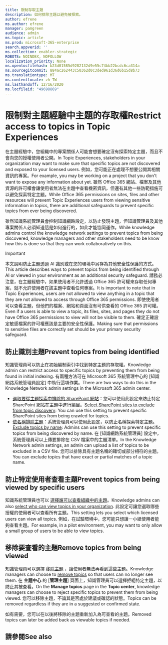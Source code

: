 ```yaml
---
title: 限制存取主題
description: 如何排除主題以避免被探索。
author: efrene
ms.author: efrene
manager: pamgreen
audience: admin
ms.topic: article
ms.prod: microsoft-365-enterprise
search.appverid: ''
ms.collection: enabler-strategic
ROBOTS: NOINDEX, NOFOLLOW
localization_priority: None
ms.openlocfilehash: b23d01585d9282132d9e55c74bb22bcdc6ca314a
ms.sourcegitcommit: 884ac262443c50362d0c3ded961d36d6b15d8b73
ms.translationtype: MT
ms.contentlocale: zh-TW
ms.lasthandoff: 12/16/2020
ms.locfileid: "49698869"
---
```

# <a name="restrict-access-to-topics-in-topic-experiences"></a><span data-ttu-id="2ff8f-103">限制對主題經驗中主題的存取權</span><span class="sxs-lookup"><span data-stu-id="2ff8f-103">Restrict access to topics in Topic Experiences</span></span>

<span data-ttu-id="2ff8f-104">在主題經驗中，您組織中的專案關係人可能會想要確定沒有探索特定主題，而且不會向您的授權使用者公開。</span><span class="sxs-lookup"><span data-stu-id="2ff8f-104">In Topic Experiences, stakeholders in your organization may want to make sure that specific topics are not discovered and exposed to your licensed users.</span></span> <span data-ttu-id="2ff8f-105">例如，您可能正在處理不想要公開其相關資訊的專案。</span><span class="sxs-lookup"><span data-stu-id="2ff8f-105">For example, you may be working on a project that you don't want to expose any information about yet.</span></span> <span data-ttu-id="2ff8f-106">雖然 Office 365 網站、檔案及其他資源的許可權會讓使用者無法在主題中查看機密資訊，但還有其他一些防範措施可以避免探索特定主題。</span><span class="sxs-lookup"><span data-stu-id="2ff8f-106">While Office 365 permissions on sites, files and other resources will prevent Topic Experiences users from viewing sensitive information in topics, there are additional safeguards to prevent specific topics from ever being discovered.</span></span>

<span data-ttu-id="2ff8f-107">雖然知識系統管理員會控制知識網路設定，以防止發現主題，但知識管理員及其他專案關係人必須知道這是如何進行的，如此才能協同運作。</span><span class="sxs-lookup"><span data-stu-id="2ff8f-107">While knowledge admins control the knowledge network settings to prevent topics from being discovered, knowledge managers and other stakeholders need to be know how this is done so that they can work collaboratively on this.</span></span>

> [!Important] 
> <span data-ttu-id="2ff8f-108">本文說明防止主題透過 AI 識別或在您的環境中另存為其他安全性保護的方式。</span><span class="sxs-lookup"><span data-stu-id="2ff8f-108">This article describes ways to prevent topics from being identified through AI or viewed in your environment as an additional security safeguard.</span></span> <span data-ttu-id="2ff8f-109">請務必注意，在主題經驗中，如果使用者不允許透過 Office 365 許可權來存取任何專案，就不允許使用者在該主題中查看任何專案。</span><span class="sxs-lookup"><span data-stu-id="2ff8f-109">It is important to note that in Topic Experiences, users are not allowed to view anything in a topic that they are not allowed to access through Office 365 permissions.</span></span> <span data-ttu-id="2ff8f-110">即使使用者可以查看主題，但他們的檔案、網站和頁面沒有可供查看的 Office 365 許可權。</span><span class="sxs-lookup"><span data-stu-id="2ff8f-110">Even if a users is able to view a topic, its files, sites, and pages they do not have Office 365 permissions to view will not be visible to them.</span></span> <span data-ttu-id="2ff8f-111">確定正確設定敏感檔案的許可權應該是主要的安全性保護。</span><span class="sxs-lookup"><span data-stu-id="2ff8f-111">Making sure that permissions to sensitive files are correctly set should be your primary security safeguard.</span></span>

## <a name="prevent-topics-from-being-identified"></a><span data-ttu-id="2ff8f-112">防止識別主題</span><span class="sxs-lookup"><span data-stu-id="2ff8f-112">Prevent topics from being identified</span></span>

<span data-ttu-id="2ff8f-113">知識管理員可以防止在初始編制索引中找到特定主題的存取權。</span><span class="sxs-lookup"><span data-stu-id="2ff8f-113">Knowledge admin can restrict access to specific topics by preventing them from being found in initial indexing.</span></span> <span data-ttu-id="2ff8f-114">有兩種方法可在 Microsoft 365 系統管理中心的 [知識網路系統管理員設定] 中執行這項作業。</span><span class="sxs-lookup"><span data-stu-id="2ff8f-114">There are two ways to do this in the Knowledge Network admin settings in the Microsoft 365 admin center.</span></span>
 
- <span data-ttu-id="2ff8f-115">[選取要從主題探索中排除的 SharePoint 網站](https://docs.microsoft.com/microsoft-365/knowledge/topic-experiences-discovery#select-sharepoint-topic-sources)：您可以使用此設定來防止特定 SharePoint 網站在主題中進行編目。</span><span class="sxs-lookup"><span data-stu-id="2ff8f-115">[Select SharePoint sites to exclude from topic discovery](https://docs.microsoft.com/microsoft-365/knowledge/topic-experiences-discovery#select-sharepoint-topic-sources): You can use this setting to prevent specific SharePoint sites from being crawled for topics.</span></span>
- <span data-ttu-id="2ff8f-116">[依名稱排除主題](https://docs.microsoft.com/microsoft-365/knowledge/topic-experiences-discovery#exclude-topics-by-name)：系統管理員可以使用此設定，以防止名稱探索特定主題。</span><span class="sxs-lookup"><span data-stu-id="2ff8f-116">[Exclude topics by name](https://docs.microsoft.com/microsoft-365/knowledge/topic-experiences-discovery#exclude-topics-by-name): Admins can use this setting to prevent specific topics from being discovered by name.</span></span> <span data-ttu-id="2ff8f-117">在 [知識網路系統管理員] 設定中，系統管理員可以上傳要排除在 CSV 檔案中的主題清單。</span><span class="sxs-lookup"><span data-stu-id="2ff8f-117">In the Knowledge Network admin settings, an admin can upload a list of topics to be excluded in a CSV file.</span></span> <span data-ttu-id="2ff8f-118">您可以排除具有主題名稱的確切或部分相符的主題。</span><span class="sxs-lookup"><span data-stu-id="2ff8f-118">You can exclude topics that have exact or partial matches of a topic name.</span></span>

## <a name="prevent-topics-from-being-viewed-by-specific-users"></a><span data-ttu-id="2ff8f-119">防止特定使用者查看主題</span><span class="sxs-lookup"><span data-stu-id="2ff8f-119">Prevent topics from being viewed by specific users</span></span>

<span data-ttu-id="2ff8f-120">知識系統管理員也可以 [選擇誰可以查看組織中的主題](https://docs.microsoft.com/microsoft-365/knowledge/topic-experiences-knowledge-rules)。</span><span class="sxs-lookup"><span data-stu-id="2ff8f-120">Knowledge admins can also [select who can view topics in your organization](https://docs.microsoft.com/microsoft-365/knowledge/topic-experiences-knowledge-rules).</span></span> <span data-ttu-id="2ff8f-121">此設定可讓您選取哪些授權的使用者可以查看所有主題。</span><span class="sxs-lookup"><span data-stu-id="2ff8f-121">This setting lets you select which licensed users can view all topics.</span></span> <span data-ttu-id="2ff8f-122">例如，在試驗環境中，您可能只想讓一小組使用者能夠查看主題。</span><span class="sxs-lookup"><span data-stu-id="2ff8f-122">For example, in a pilot environment, you may want to only allow a small group of users to be able to view topics.</span></span>

## <a name="remove-topics-from-being-viewed"></a><span data-ttu-id="2ff8f-123">移除要查看的主題</span><span class="sxs-lookup"><span data-stu-id="2ff8f-123">Remove topics from being viewed</span></span>

<span data-ttu-id="2ff8f-124">知識管理員可以選擇 [移除主題](https://docs.microsoft.com/microsoft-365/knowledge/manage-topics) ，讓使用者無法再看到這些主題。</span><span class="sxs-lookup"><span data-stu-id="2ff8f-124">Knowledge managers can choose to [remove topics](https://docs.microsoft.com/microsoft-365/knowledge/manage-topics) so that users can no longer see them.</span></span> <span data-ttu-id="2ff8f-125">在 **主題中心** 的 [**管理主題**] 頁面上，知識管理員可以選擇拒絕特定主題，以防止其被查看。</span><span class="sxs-lookup"><span data-stu-id="2ff8f-125">On the **Manage topics** page in the **Topic center**, knowledge managers can choose to reject specific topics to prevent them from being viewed.</span></span> <span data-ttu-id="2ff8f-126">您可以移除主題，不論其是否處於建議或確認的狀態。</span><span class="sxs-lookup"><span data-stu-id="2ff8f-126">Topics can be removed regardless if they are in a suggested or confirmed state.</span></span>

<span data-ttu-id="2ff8f-127">如有需要，您可以在以後將移除的主題重新加入為可查看的主題。</span><span class="sxs-lookup"><span data-stu-id="2ff8f-127">Removed topics can later be added back as viewable topics if needed.</span></span> 


## <a name="see-also"></a><span data-ttu-id="2ff8f-128">請參閱</span><span class="sxs-lookup"><span data-stu-id="2ff8f-128">See also</span></span>



  






